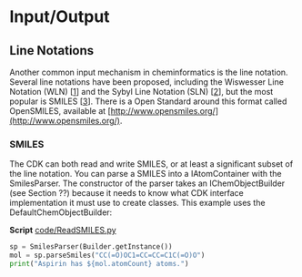<!--- THIS FILE IS AUTOGENERATED. DO NOT EDIT IT. -->

<a name="sec:io"></a>
# Input/Output

<a name="sec:lineNotations"></a>
## Line Notations

Another common input mechanism in cheminformatics is the <a name="tp1">line notation</a>.
Several line notations have been proposed, including the <a name="tp2">Wiswesser Line Notation</a>
(WLN) [<a href="#citeref1">1</a>] and the <a name="tp3">Sybyl Line Notation</a> (SLN) [<a href="#citeref2">2</a>],
but the most popular is <a name="tp4">SMILES</a> [<a href="#citeref3">3</a>]. There is a Open Standard around
this format called <a name="tp5">OpenSMILES</a>, available at [http://www.opensmiles.org/](http://www.opensmiles.org/).

### SMILES

The CDK can both read and write SMILES, or at least a significant subset of the
line notation. You can parse a SMILES into a IAtomContainer with the
<class>SmilesParser</class>. The constructor of the parser takes an <class>IChemObjectBuilder</class> (see Section ??)
because it needs to know what CDK interface implementation it must use to create
classes. This example uses the <class>DefaultChemObjectBuilder</class>:

**Script** [code/ReadSMILES.py](code/ReadSMILES.code.md)
```python
sp = SmilesParser(Builder.getInstance())
mol = sp.parseSmiles("CC(=O)OC1=CC=CC=C1C(=O)O")
print("Aspirin has ${mol.atomCount} atoms.")
```
